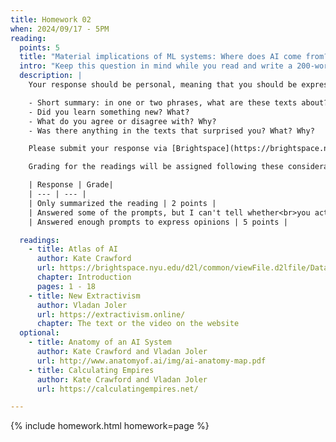 ```yaml
---
title: Homework 02
when: 2024/09/17 - 5PM
reading:
  points: 5
  title: "Material implications of ML systems: Where does AI come from?"
  intro: "Keep this question in mind while you read and write a 200-word response to the following:"
  description: |
    Your response should be personal, meaning that you should be expressing your views and opinions about the text and not just summarizing it. You can use the following rubric to guide your response:

    - Short summary: in one or two phrases, what are these texts about?
    - Did you learn something new? What?
    - What do you agree or disagree with? Why?
    - Was there anything in the texts that surprised you? What? Why?

    Please submit your response via [Brightspace](https://brightspace.nyu.edu/).

    Grading for the readings will be assigned following these considerations:

    | Response | Grade|
    | --- | --- |
    | Only summarized the reading | 2 points |
    | Answered some of the prompts, but I can't tell whether<br>you actually read the text, or what you thought | 3 points |
    | Answered enough prompts to express opinions | 5 points |

  readings:
    - title: Atlas of AI
      author: Kate Crawford
      url: https://brightspace.nyu.edu/d2l/common/viewFile.d2lfile/Database/MjYwODUzMTA/crawford_atlas-of-ai-intro.pdf?ou=407565
      chapter: Introduction
      pages: 1 - 18
    - title: New Extractivism
      author: Vladan Joler
      url: https://extractivism.online/
      chapter: The text or the video on the website
  optional:
    - title: Anatomy of an AI System
      author: Kate Crawford and Vladan Joler
      url: http://www.anatomyof.ai/img/ai-anatomy-map.pdf
    - title: Calculating Empires
      author: Kate Crawford and Vladan Joler
      url: https://calculatingempires.net/

---
```

{% include homework.html homework=page %}
